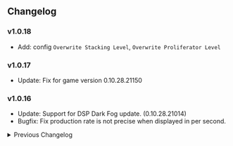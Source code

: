 ## Changelog

### v1.0.18
* Add: config `Overwrite Stacking Level`, `Overwrite Proliferator Level`

### v1.0.17
* Update: Fix for game version 0.10.28.21150  

### v1.0.16 
* Update: Support for DSP Dark Fog update. (0.10.28.21014) 
* Bugfix: Fix production rate is not precise when displayed in per second. 

<details>
<summary>Previous Changelog</summary>

### v1.0.15 
* Update: add translated readme provided by Ximu-Luya on Github (thanks for contribution)  

### v1.0.14 
* Update: add zhCn translations provided by Ximu-Luya on Github (thanks for contribution)  

### v1.0.13 
* Update: change fractionator theoretical max calculation to account for stacked belts & spray 

### v1.0.12 
* Update: adjust item tooltip to get rid of cannot craft in replicator message 

### v1.0.11 
* Update: add item tooltip when item icon is hovered in stats window (disable with "Disable Item Hover Tip" config property) 

### v1.0.10 
* Bugfix: Fix bug with planet filtering when matched planet count is smaller than 2 
* Update: Add config property to disable filtering of planet list by precursor/consumer target
* Update: Add config property to control whether 2nd level precursor/consumers are shown

### v1.0.9
* Update: Add support for Nebula (thanks starfi5h) 
* Bugfix: Fix issue where Local System is added to astro list twice 

### v1.0.8
* Update: change so that when pre-cursor or successor filter is enabled, planet list is filtered to only planets that are producers or consumers of the item
* Add "Local System" to planet dropdown

### v1.0.7
* Update: update to sync with latest changes in game. 

### v1.0.6
* Bugfix: fix labs not detecting stacking condition 

### v1.0.5
* Bugfix: fix detection of non-productive assembler recipe default mode. Assemblers for antimatter treated as if they supported productivity mode 

### v1.0.4
* Bugfix: fix initialization issue with enhanced stats version

### v1.0.3
* Bugfix: resolve issue with initialization of Proliferator info when using BetterStats official was enabled

### v1.0.2
* Update: combined stats collection with bottleneck calculations
* Update: added 'Disable Bottleneck' config to allow only BetterStats functionality to be used. Removes precursors, made on, etc.
* Update: added detection for unsprayed items in bottleneck calculation

### v1.0.1
* Bugfix: handle modded items that are created after this plugin is initted

### v1.0.0
* Update: removed dependency on BetterStats. Now when that plugin is not installed a local fork of it will be used instead 
* Update: Account for usage of proliferator in local BetterStats fork
* Update: Detect stacking for Ray Receivers generating critical photons

</details>